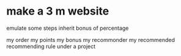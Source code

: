 # make a 3 m website

emulate some steps inherit bonus of percentage

my order
my points
my bonus
my recommonder
my recommended
recommending rule
under a project



